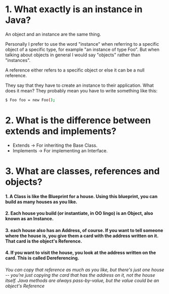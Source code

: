 # 1. What exactly is an instance in Java?

An object and an instance are the same thing.

Personally I prefer to use the word "instance" when referring to a specific object of a specific type, for example "an instance of type Foo". But when talking about objects in general I would say "objects" rather than "instances".

A reference either refers to a specific object or else it can be a null reference.

They say that they have to create an instance to their application. What does it mean?
They probably mean you have to write something like this:
```sh
$ Foo foo = new Foo();
```
# 2. What is the difference between extends and implements?
- Extends -> For inheriting the Base Class.
- Implements -> For implementing an Interface.
# 3. What are classes, references and objects?



#### 1. A Class is like the Blueprint for a house. Using this blueprint, you can build as many houses as you like.
#### 2. Each house you build (or instantiate, in OO lingo) is an Object, also known as an Instance.
#### 3. each house also has an Address, of course. If you want to tell someone where the house is, you give them a card with the address written on it. That card is the object's Reference.
#### 4. If you want to visit the house, you look at the address written on the card. This is called Dereferencing.
###### You can copy that reference as much as you like, but there's just one house -- you're just copying the card that has the address on it, not the house itself. Java methods are always pass-by-value, but the value could be an object's Reference
